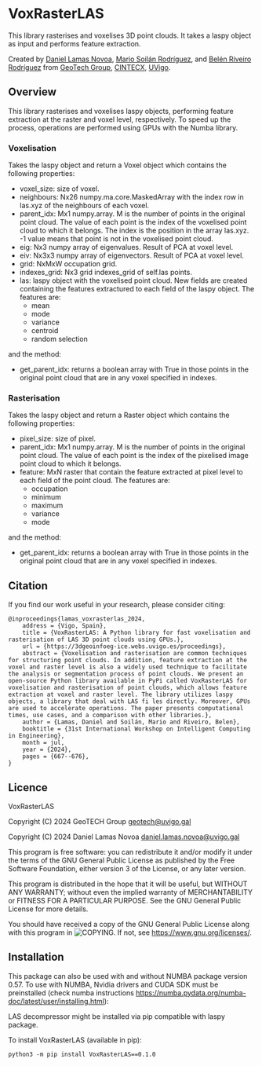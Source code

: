 # VoxRasterLAS
This library rasterises and voxelises 3D point clouds. It takes a laspy object as input and performs feature extraction.

Created by [Daniel Lamas Novoa](https://orcid.org/0000-0001-7275-183X), [Mario Soilán Rodríguez](https://orcid.org/0000-0001-6545-2225), and [Belén Riveiro Rodríguez](https://orcid.org/0000-0002-1497-4370) from [GeoTech Group](https://geotech.webs.uvigo.es/en/), [CINTECX](http://cintecx.uvigo.es/gl/), [UVigo](https://www.uvigo.gal/).


## Overview
This library rasterises and voxelises laspy objects, performing feature extraction at the raster and voxel level, respectively.
To speed up the process, operations are performed using GPUs with the Numba library.

### Voxelisation
 Takes the laspy object and return a Voxel object which contains the following properties:
 - voxel_size:  size of voxel.
 - neighbours:  Nx26 numpy.ma.core.MaskedArray with the index row in las.xyz of the neighbours of each voxel.
 - parent_idx: Mx1 numpy.array. M is the number of points in the original point cloud. The value of each point is the index of the voxelised point cloud to which it belongs. The index is the position in the array las.xyz. -1 value means that point is not in the voxelised point cloud.
 - eig: Nx3 numpy array of eigenvalues. Result of PCA at voxel level.
 - eiv: Nx3x3 numpy array of eigenvectors. Result of PCA at voxel level.
 - grid:  NxMxW occupation grid.
 - indexes_grid: Nx3 grid indexes_grid of self.las points.
 - las: laspy object with the voxelised point cloud. New fields are created containing the features extractured to each field of the laspy object. The features are:
    - mean
    - mode
    - variance
    - centroid
    - random selection

and the method:
- get_parent_idx: returns a boolean array with True in those points in the original point cloud that are in any voxel specified in indexes.

### Rasterisation
 Takes the laspy object and return a Raster object which contains the following properties:
 - pixel_size: size of pixel.
 - parent_idx: Mx1 numpy.array. M is the number of points in the original point cloud. The value of each point is the index of the pixelised image point cloud to which it belongs.
 - feature: MxN raster that contain the feature extracted at pixel level to each field of the point cloud. The features are:
   - occupation
   - minimum
   - maximum
   - variance
   - mode

  and the method:
  - get_parent_idx: returns a boolean array with True in those points in the original point cloud that are in any voxel specified in indexes.

## Citation
If you find our work useful in your research, please consider citing:
```
@inproceedings{lamas_voxrasterlas_2024,
	address = {Vigo, Spain},
	title = {VoxRasterLAS: A Python library for fast voxelisation and rasterisation of LAS 3D point clouds using GPUs.},
	url = {https://3dgeoinfoeg-ice.webs.uvigo.es/proceedings},
	abstract = {Voxelisation and rasterisation are common techniques for structuring point clouds. In addition, feature extraction at the voxel and raster level is also a widely used technique to facilitate the analysis or segmentation process of point clouds. We present an open-source Python library available in PyPi called VoxRasterLAS for voxelisation and rasterisation of point clouds, which allows feature extraction at voxel and raster level. The library utilizes laspy objects, a library that deal with LAS fi les directly. Moreover, GPUs are used to accelerate operations. The paper presents computational times, use cases, and a comparison with other libraries.},
	author = {Lamas, Daniel and Soilán, Mario and Riveiro, Belen},
	booktitle = {31st International Workshop on Intelligent Computing in Engineering},
	month = jul,
	year = {2024},
	pages = {667--676},
}
```

## Licence
VoxRasterLAS

Copyright (C) 2024 GeoTECH Group <geotech@uvigo.gal>

Copyright (C) 2024 Daniel Lamas Novoa <daniel.lamas.novoa@uvigo.gal>

This program is free software: you can redistribute it and/or modify it under the terms of the GNU General Public License as published by the Free Software Foundation, either version 3 of the License, or any later version.

This program is distributed in the hope that it will be useful, but WITHOUT ANY WARRANTY; without even the implied warranty of MERCHANTABILITY or FITNESS FOR A PARTICULAR PURPOSE. See the GNU General Public License for more details.

You should have received a copy of the GNU General Public License along with this program in ![COPYING](https://github.com/GeoTechUVigo/VoxRasterLAS/blob/main/COPYING). If not, see <https://www.gnu.org/licenses/>.


## Installation
This package can also be used with and without NUMBA package version 0.57. To use with NUMBA, Nvidia drivers and CUDA SDK must be preinstalled (check numba instructions https://numba.pydata.org/numba-doc/latest/user/installing.html):

LAS decompressor might be installed via pip compatible with laspy package.

To install VoxRasterLAS (available in pip):
```
python3 -m pip install VoxRasterLAS==0.1.0
```
